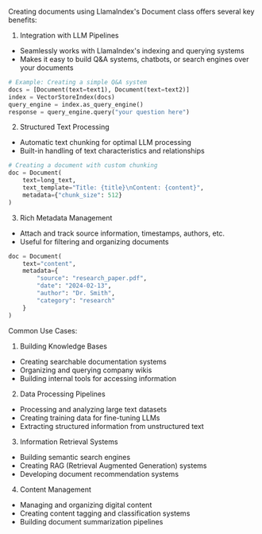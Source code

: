 Creating documents using LlamaIndex's Document class offers several key benefits:

1. Integration with LLM Pipelines
- Seamlessly works with LlamaIndex's indexing and querying systems
- Makes it easy to build Q&A systems, chatbots, or search engines over your documents
```python
# Example: Creating a simple Q&A system
docs = [Document(text=text1), Document(text=text2)]
index = VectorStoreIndex(docs)
query_engine = index.as_query_engine()
response = query_engine.query("your question here")
```

2. Structured Text Processing
- Automatic text chunking for optimal LLM processing
- Built-in handling of text characteristics and relationships
```python
# Creating a document with custom chunking
doc = Document(
    text=long_text,
    text_template="Title: {title}\nContent: {content}",
    metadata={"chunk_size": 512}
)
```

3. Rich Metadata Management
- Attach and track source information, timestamps, authors, etc.
- Useful for filtering and organizing documents
```python
doc = Document(
    text="content",
    metadata={
        "source": "research_paper.pdf",
        "date": "2024-02-13",
        "author": "Dr. Smith",
        "category": "research"
    }
)
```

Common Use Cases:

1. Building Knowledge Bases
- Creating searchable documentation systems
- Organizing and querying company wikis
- Building internal tools for accessing information

2. Data Processing Pipelines
- Processing and analyzing large text datasets
- Creating training data for fine-tuning LLMs
- Extracting structured information from unstructured text

3. Information Retrieval Systems
- Building semantic search engines
- Creating RAG (Retrieval Augmented Generation) systems
- Developing document recommendation systems

4. Content Management
- Managing and organizing digital content
- Creating content tagging and classification systems
- Building document summarization pipelines

